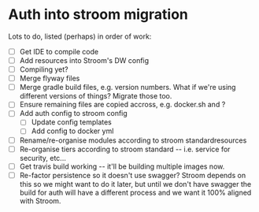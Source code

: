 # Auth into stroom migration

Lots to do, listed (perhaps) in order of work:

- [ ] Get IDE to compile code
- [ ] Add resources into Stroom's DW config
- [ ] Compiling yet?
- [ ] Merge flyway files
- [ ] Merge gradle build files, e.g. version numbers. What if we're using different versions of things? Migrate those too.
- [ ] Ensure remaining files are copied accross, e.g. docker.sh and ?
- [ ] Add auth config to stroom config
  - [ ] Update config templates
  - [ ] Add config to docker yml 
- [ ] Rename/re-organise modules according to stroom standardresources
- [ ] Re-organise tiers according to stroom standard -- i.e. service for security, etc...
- [ ] Get travis build working -- it'll be building multiple images now.
- [ ] Re-factor persistence so it doesn't use swagger? Stroom depends on this so we might want to do it later, but until we don't have swagger the build for auth will have a different process and we want it 100% aligned with Stroom.
